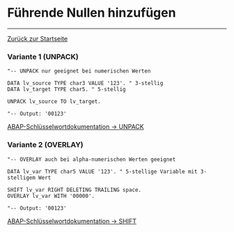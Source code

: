 # Führende Nullen hinzufügen
---

[Zurück zur Startseite](https://wolfgangzeller.github.io/ABAP-for-SAP-BW/)

### Variante 1 (UNPACK)
```abap
"-- UNPACK nur geeignet bei numerischen Werten

DATA lv_source TYPE char3 VALUE '123'. " 3-stellig
DATA lv_target TYPE char5. " 5-stellig
 
UNPACK lv_source TO lv_target.

"-- Output: '00123'
```
[ABAP-Schlüsselwortdokumentation -> UNPACK](https://help.sap.com/doc/abapdocu_750_index_htm/7.50/de-DE/abapunpack.htm)

### Variante 2 (OVERLAY)
```abap
"-- OVERLAY auch bei alpha-numerischen Werten geeignet

DATA lv_var TYPE char5 VALUE '123'. " 5-stellige Variable mit 3-stelligem Wert

SHIFT lv_var RIGHT DELETING TRAILING space.
OVERLAY lv_var WITH '00000'.

"-- Output: '00123'
```
[ABAP-Schlüsselwortdokumentation -> SHIFT](https://help.sap.com/doc/abapdocu_752_index_htm/7.52/de-DE/abapshift_deleting.htm)
